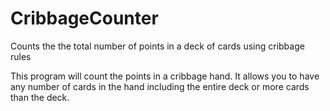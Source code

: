 # CribbageCounter
Counts the the total number of points in a deck of cards using cribbage rules

This program will count the points in a cribbage hand. It allows you to have any number of cards in the hand including the entire deck or more cards than the deck.

